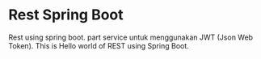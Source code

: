 # Rest Spring Boot

Rest using spring boot. part service untuk menggunakan JWT (Json Web Token).
This is Hello world of REST using Spring Boot.


